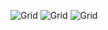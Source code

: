 ![Grid](https://i.imgur.com/U39QSwM.png)
![Grid](https://i.imgur.com/ig1Ey2D.png)
![Grid](https://i.imgur.com/NE1PqGZ.png)
